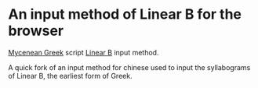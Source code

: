 # An input method of Linear B for the browser
[Mycenean Greek](https://en.wikipedia.org/wiki/Mycenaean_Greek) script [Linear B](https://en.wikipedia.org/wiki/Linear_B) input method.

A quick fork of an input method for chinese used to input the syllabograms of Linear B, the earliest form of Greek.
